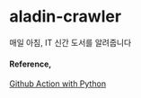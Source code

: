 # aladin-crawler
매일 아침, IT 신간 도서를 알려줍니다

#### Reference,
[Github Action with Python](https://github.com/zzsza/github-action-with-python)
